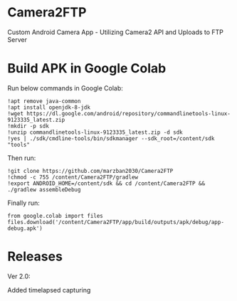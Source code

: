 # Camera2FTP
Custom Android Camera App - Utilizing Camera2 API and Uploads to FTP Server

# Build APK in Google Colab
Run below commands in Google Colab:
```
!apt remove java-common
!apt install openjdk-8-jdk
!wget https://dl.google.com/android/repository/commandlinetools-linux-9123335_latest.zip
!mkdir -p sdk
!unzip commandlinetools-linux-9123335_latest.zip -d sdk
!yes | ./sdk/cmdline-tools/bin/sdkmanager --sdk_root=/content/sdk "tools"
```

Then run:
```
!git clone https://github.com/marzban2030/Camera2FTP
!chmod -c 755 /content/Camera2FTP/gradlew
!export ANDROID_HOME=/content/sdk && cd /content/Camera2FTP && ./gradlew assembleDebug
```

Finally run:
```
from google.colab import files
files.download('/content/Camera2FTP/app/build/outputs/apk/debug/app-debug.apk')
```

# Releases

Ver 2.0:

Added timelapsed capturing
